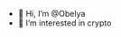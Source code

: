 - 👋 Hi, I’m @Obelya
- 👀 I’m interested in crypto

<!---
Obelya/Obelya is a ✨ special ✨ repository because its `README.md` (this file) appears on your GitHub profile.
You can click the Preview link to take a look at your changes.
--->
